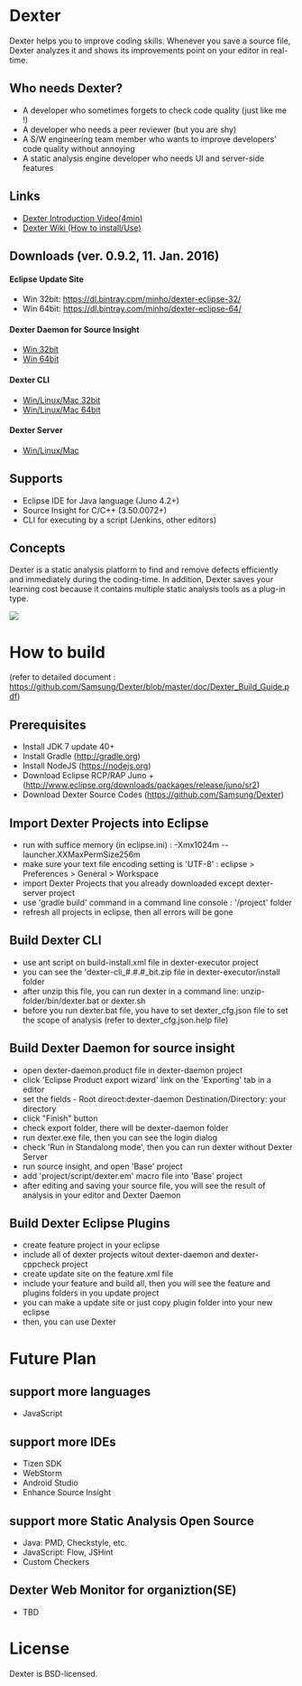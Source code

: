 # Dexter
Dexter helps you to improve coding skills. Whenever you save a source file, Dexter analyzes it and shows its improvements point on your editor in real-time.

## Who needs Dexter?
- A developer who sometimes forgets to check code quality (just like me !)
- A developer who needs a peer reviewer (but you are shy)
- A S/W engineering team member who wants to improve developers' code quality without annoying
- A static analysis engine developer who needs UI and server-side features

## Links
- [Dexter Introduction Video(4min)](https://youtu.be/86exIHcwi6c)
- [Dexter Wiki (How to install/Use)](https://dexter.atlassian.net)

## Downloads (ver. 0.9.2, 11. Jan. 2016)

#### Eclipse Update Site
- Win 32bit: https://dl.bintray.com/minho/dexter-eclipse-32/
- Win 64bit: https://dl.bintray.com/minho/dexter-eclipse-64/

#### Dexter Daemon for Source Insight
- [Win 32bit](https://dexter.atlassian.net/wiki/download/attachments/6258746/dexter-daemon_0.9.2_32.zip?version=1&modificationDate=1452312234246&api=v2)
- [Win 64bit](https://dexter.atlassian.net/wiki/download/attachments/6258746/dexter-daemon_0.9.2_64.zip?version=1&modificationDate=1452477778902&api=v2)
 
#### Dexter CLI
- [Win/Linux/Mac 32bit](https://dexter.atlassian.net/wiki/download/attachments/6258746/dexter-cli_0.9.2_32.zip?version=1&modificationDate=1452310884778&api=v2)
- [Win/Linux/Mac 64bit](https://dexter.atlassian.net/wiki/download/attachments/6258746/dexter-cli_0.9.2_64.zip?version=1&modificationDate=1452311046828&api=v2)

#### Dexter Server
- [Win/Linux/Mac](https://dexter.atlassian.net/wiki/download/attachments/6258746/dexter-server_v0.9.2.zip?version=1&modificationDate=1452470183908&api=v2)
 
## Supports
- Eclipse IDE for Java language (Juno 4.2+)
- Source Insight for C/C++ (3.50.0072+)
- CLI for executing by a script (Jenkins, other editors)

## Concepts 
Dexter is a static analysis platform to find and remove defects efficiently and immediately during the coding-time.  In addition, Dexter saves your learning cost because it contains multiple static analysis tools as a plug-in type.

![](https://github.com/Samsung/Dexter/blob/master/wiki/image/overview.png)


# How to build
(refer to detailed document : https://github.com/Samsung/Dexter/blob/master/doc/Dexter_Build_Guide.pdf)

## Prerequisites
- Install JDK 7 update 40+
- Install Gradle (http://gradle.org)
- Install NodeJS (https://nodejs.org)
- Download Eclipse RCP/RAP Juno + (http://www.eclipse.org/downloads/packages/release/juno/sr2)
- Download Dexter Source Codes (https://github.com/Samsung/Dexter)

## Import Dexter Projects into Eclipse 
- run with suffice memory (in eclipse.ini) : -Xmx1024m --launcher.XXMaxPermSize256m
- make sure your text file encoding setting is 'UTF-8' : eclipse > Preferences > General > Workspace
- import Dexter Projects that you already downloaded except dexter-server project
- use 'gradle build' command in a command line console : '/project' folder
- refresh all projects in eclipse, then all errors will be gone

## Build Dexter CLI
- use ant script on build-install.xml file in dexter-executor project
- you can see the 'dexter-cli_#.#.#_bit.zip file in dexter-executor/install folder
- after unzip this file, you can run dexter in a command line: unzip-folder/bin/dexter.bat or dexter.sh
- before you run dexter.bat file, you have to set dexter_cfg.json file to set the scope of analysis (refer to dexter_cfg.json.help file)

## Build Dexter Daemon for source insight
- open dexter-daemon.product file in dexter-daemon project
- click 'Eclipse Product export wizard' link on the 'Exporting' tab in a editor
- set the fields - Root direoct:dexter-daemon  Destination/Directory: your directory
- click "Finish" button
- check export folder, there will be dexter-daemon folder
- run dexter.exe file, then you can see the login dialog
- check 'Run in Standalong mode', then you can run dexter without Dexter Server
- run source insight, and open 'Base' project
- add 'project/script/dexter.em' macro file into 'Base' project
- after editing and saving your source file, you will see the result of analysis in your editor and Dexter Daemon

## Build Dexter Eclipse Plugins
- create feature project in your eclipse
- include all of dexter projects witout dexter-daemon and dexter-cppcheck project
- create update site on the feature.xml file
- include your feature and build all, then you will see the feature and plugins folders in you update project
- you can make a update site or just copy plugin folder into your new eclipse
- then, you can use Dexter

# Future Plan
## support more languages
- JavaScript

## support more IDEs
- Tizen SDK
- WebStorm
- Android Studio
- Enhance Source Insight

## support more Static Analysis Open Source
- Java: PMD, Checkstyle, etc.
- JavaScript: Flow, JSHint
- Custom Checkers

## Dexter Web Monitor for organiztion(SE)
- TBD 

# License
Dexter is BSD-licensed.
